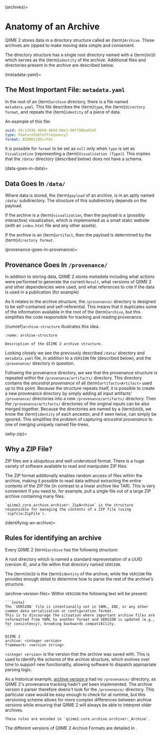 (archives)=
# Anatomy of an Archive

QIIME 2 stores data in a directory structure called an {term}`Archive`.
These archives are zipped to make moving data simple and convenient.

The directory structure has a single root directory named with a {term}`UUID` which serves as the {term}`identity` of the archive.
Additional files and directories present in the archive are described below.

(metadata-yaml)=
## The Most Important File: `metadata.yaml`
In the root of an {term}`archive` directory, there is a file named `metadata.yaml`.
This file describes the {term}`type`, the {term}`directory format`, and repeats the {term}`identity` of a piece of data.

An example of this file:

```yaml
uuid: 45c12936-4b60-484d-bbe1-98ff96bad145
type: FeatureTable[Frequency]
format: BIOMV210DirFmt
```

It is possible for `format` to be set as `null` only when `type` is set as `Visualization` (representing a {term}`Visualization (Type)`). 
This implies that the `/data/` directory (described below) does not have a schema.

(data-goes-in-data)=
## Data Goes In `/data/`
Where data is stored, the {term}`payload` of an archive, is in an aptly named `/data/` subdirectory.
The structure of this subdirectory depends on the payload.

If the archive is a {term}`visualization`, then the payload is a (possibly interactive) visualization, which is implemented as a small static website (with an `index.html` file and any other assets).

If the archive is an {term}`artifact`, then the payload is determined by the {term}`directory format`.

(provenance-goes-in-provenance)=
## Provenance Goes In `/provenance/`
In addition to storing data, QIIME 2 stores *metadata* including what actions were performed to generate the current `Result`, what versions of QIIME 2 and other dependencies were used, and what references to cite if the data is used in a publication (for example)

As it relates to the archive structure, the `/provenance/` directory is designed to be self-contained and self-referential.
This means that it duplicates some of the information available in the root of the {term}`archive`, but this simplifies the code responsible for tracking and reading provenance.

{numref}`archive-structure` illustrates this idea.

```{figure} ../images/archive-structure.svg
:name: archive-structure

Description of the QIIME 2 archive structure.
```

Looking closely we see the previously described `/data/` directory and `metadata.yaml` file, in addition to a `VERSION` file (described below), and the `/provenance/` directory in question.

Following the provenance directory, we see that the provenance structure is repeated within the `/provenance/artifacts/` directory.
This directory contains the *ancestral provenance* of all {term}`artifacts<Artifact>` used up to this point.
Because the structure repeats itself, it is possible to create a new provenance directory by simply adding all input artifacts' `/provenance/` directories into a new `/provenance/artifacts/` directory.
Then the `/provenance/artifacts/` directories of the original inputs can be also merged together.
Because the directories are named by a {term}`UUID`, we know the {term}`identity` of each ancestor, and if seen twice, can simply be ignored.
This simplifies the problem of capturing *ancestral provenance* to one of merging uniquely named file-trees.

(why-zip)=
## Why a ZIP File?
ZIP files are a ubiquitous and well understood format.
There is a huge variety of software available to read and manipulate ZIP files.

The ZIP format additonally enables random access of files within the archive, making it possible to read data without extracting the entire contents of the ZIP file (in contrast to a linear archive like TAR).
This is very convenient if you need to, for example, pull a single file out of a large ZIP archive containing many files. 

```{note}
`qiime2.core.archive.archiver:_ZipArchive` is the structure responsible for managing the contents of a ZIP file (using `zipfile:ZipFile`).
```

(identifying-an-archive)=
## Rules for identifying an archive
Every QIIME 2 {term}`archive` has the following structure:

A root directory which is named a standard representation of a UUID (version 4), and a file within that directory named `VERSION`.

The {term}`UUID` is the {term}`identity` of the archive, while the `VERSION` file provides enough detail to determine how to parse the rest of the archive's structure.

(archive-version-file)=
Within `VERSION` the following text will be present:

````{margin}
```{note}
The `VERSION` file is intentionally not in YAML, INI, or any other common data serialization or configuration format.
This is to discourage the situation where important archive files are reformatted from YAML to another format and VERSION is updated (e.g., for consistency), breaking backwards compatibility.
```
````

```
QIIME 2
archive: <integer version>
framework: <version string>
```

`<integer version>` is the version that the archive was saved with.
This is used to identify the *schema* of the archive structure, which evolves over time to support new functionality, allowing software to dispatch appropriate parsing logic.

As a historical example, [archive version `0`](archive-version-0) had no `/provenance/` directory, as QIIME 2's provenance tracking hadn't yet been implemented. 
The archive version `0` parser therefore doens't look for the `/provenance/` directory.
This particular case would be easy enough to check for at runtime, but this versioning scheme allows for more complex differences between archive versions while ensuring that QIIME 2 will always be able to interpret older archives. 

```{note}
These rules are encoded in `qiime2.core.archive.archiver:_Archive`.
```

The different versions of QIIME 2 Archive Formats are detailed in [](archive-versions).
